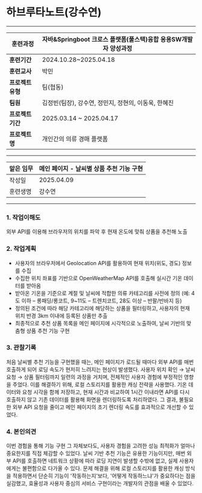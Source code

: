 # 하브루타노트(강수연)

---

| **훈련과정** | 자바&Springboot 크로스 플랫폼(풀스택)융합 응용SW개발자 양성과정 |
| --- | --- |
| **훈련기간** | 2024.10.28~2025.04.18 |
| **훈련교사** | 박민 |
| **프로젝트 유형** | 팀(협동) |
| **팀원** | 김정빈(팀장), 강수연, 정민지, 정현의, 이동욱, 한혜진 |
| **프로젝트 기간** | 2025.03.14 ~ 2025.04.17 |
| **프로젝트명** | 개인간의 의류 경매 플랫폼 |

---

| 맡은 임무 | 메인 페이지 - 날씨별 상품 추천 기능 구현 |
| --- | --- |
| 작성일 | 2025.04.09 |
| 훈련생명 | 강수연 |

---

### 1. 작업이해도

외부 API를 이용해 브라우저의 위치를 파악 후 현재 온도에 맞춰 상품을 추천해 노출

### 2. 작업계획

- 사용자의 브라우저에서 Geolocation API를 활용하여 현재 위치(위도, 경도) 정보를 수집
- 수집한 위치 좌표를 기반으로 OpenWeatherMap API를 호출해 실시간 기온 데이터를 받아옴
- 받아온 기온을 기준으로 계절 및 날씨에 적합한 의류 카테고리를 사전에 정의
  (예: 4도 이하 – 롱패딩/롱코트, 9~11도 – 트렌치코트, 28도 이상 – 반팔/반바지 등)
- 정의된 조건에 따라 해당 카테고리에 해당하는 상품을 필터링하고, 사용자의 현재 위치 반경 3km 이내에 등록된 상품만 추출
- 최종적으로 추천 상품 목록을 메인 페이지에 시각적으로 노출하여, 날씨 기반의 맞춤형 상품 추천 기능 구현

### 3. 관찰기록

처음 날씨별 추천 기능을 구현했을 때는, 메인 페이지가 로드될 때마다 외부 API를 매번 호출하게 되어 로딩 속도가 현저히 느려지는 현상이 발생했다.
사용자 위치 확인 → 날씨 요청 → 상품 필터링까지 일련의 과정을 거치며, 전체적인 사용자 경험에 부정적인 영향을 주었다.
이를 해결하기 위해, 로컬 스토리지를 활용한 캐싱 전략을 사용했다.
기온 데이터와 요청 시각을 함께 저장하고, 현재 시간과 비교하여 1시간 이내라면 API를 다시 호출하지 않고 기존 데이터를 활용해 화면을 렌더링하도록 처리하였다.
그 결과, 불필요한 외부 API 요청을 줄이고 메인 페이지의 초기 렌더링 속도를 효과적으로 개선할 수 있었다.

### 4. 본인의견

이번 경험을 통해 기능 구현 그 자체보다도, 사용자 경험을 고려한 성능 최적화가 얼마나 중요한지를 직접 체감할 수 있었다. 
날씨 기반 추천 기능은 유용한 기능이지만, 매번 외부 API를 호출하면 네트워크 상황에 따라 로딩 지연이 발생할 수밖에 없고, 실제 사용자에게는 불편함으로 다가올 수 있다.
문제 해결을 위해 로컬 스토리지를 활용한 캐싱 방식을 적용하면서 단순히 기능이 '작동하는지'보다, '어떻게 작동하느냐'가 중요하다는 점을 실감했고, 효율성과 사용자 중심의 서비스 구현이라는 개발자의 관점을 배울 수 있었다.

